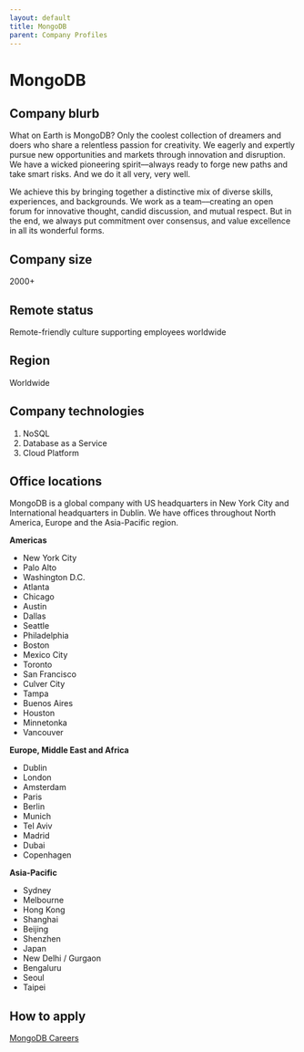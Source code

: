 ```yaml
---
layout: default
title: MongoDB
parent: Company Profiles
---
```


# MongoDB

## Company blurb
What on Earth is MongoDB? Only the coolest collection of dreamers and doers who share a relentless passion for creativity. We eagerly and expertly pursue new opportunities and markets through innovation and disruption. We have a wicked pioneering spirit––always ready to forge new paths and take smart risks. And we do it all very, very well.

We achieve this by bringing together a distinctive mix of diverse skills, experiences, and backgrounds. We work as a team––creating an open forum for innovative thought, candid discussion, and mutual respect. But in the end, we always put commitment over consensus, and value excellence in all its wonderful forms.

## Company size
2000+

## Remote status
Remote-friendly culture supporting employees worldwide

## Region
Worldwide

## Company technologies
1. NoSQL
2. Database as a Service
3. Cloud Platform

## Office locations
MongoDB is a global company with US headquarters in New York City and International headquarters in Dublin. We have offices throughout North America, Europe and the Asia-Pacific region.

**Americas**
- New York City
- Palo Alto
- Washington D.C.
- Atlanta
- Chicago
- Austin
- Dallas
- Seattle
- Philadelphia
- Boston
- Mexico City
- Toronto
- San Francisco
- Culver City
- Tampa
- Buenos Aires
- Houston
- Minnetonka
- Vancouver

**Europe, Middle East and Africa**
- Dublin
- London
- Amsterdam
- Paris
- Berlin
- Munich
- Tel Aviv
- Madrid
- Dubai
- Copenhagen

**Asia-Pacific**
- Sydney
- Melbourne
- Hong Kong
- Shanghai
- Beijing
- Shenzhen
- Japan
- New Delhi / Gurgaon
- Bengaluru
- Seoul
- Taipei

## How to apply
[MongoDB Careers](https://www.mongodb.com/careers)
